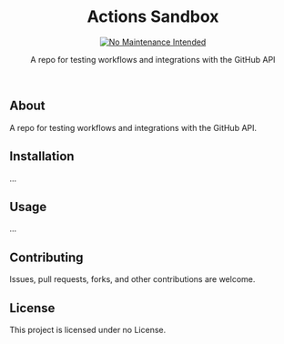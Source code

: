 <!-- Project Header -->
<div align="center">
  <h1 class="projectName">Actions Sandbox</h1>

  <p class="projectBadges">
    <a href="https://unmaintained.tech/">
      <img src="https://unmaintained.tech/badge.svg" alt="No Maintenance Intended" title="No Maintenance Intended"/>
    </a>
  </p>

  <p class="projectDesc">
    A repo for testing workflows and integrations with the GitHub API
  </p>

  <br/>
</div>


## About
A repo for testing workflows and integrations with the GitHub API.


## Installation
...


## Usage
...


## Contributing
Issues, pull requests, forks, and other contributions are welcome.

<!-- ALL-CONTRIBUTORS-LIST:START - Do not remove or modify this section -->
<!-- prettier-ignore-start -->
<!-- markdownlint-disable -->

<!-- markdownlint-restore -->
<!-- prettier-ignore-end -->

<!-- ALL-CONTRIBUTORS-LIST:END -->


## License
This project is licensed under no License.


[meta:exposition]: # (Mock exposition)
[meta:category]: # (App)
[meta:languages]: # (Lang1)
[meta:technologies]: # (Technology1,Technology2,Technology3,Technology4)
[meta:tools]: # (Tool1, Tool2, Tool3, Tool4)
[meta:topics]: # (Topic1, Topic2, Topic3, Topic4)
[meta:schemaType]: # (SoftwareApplication)
[meta:schemaApplicationCategory]: # (DeveloperApplication)
[meta:schemaOperatingSystem]: # (Linux, Android)
